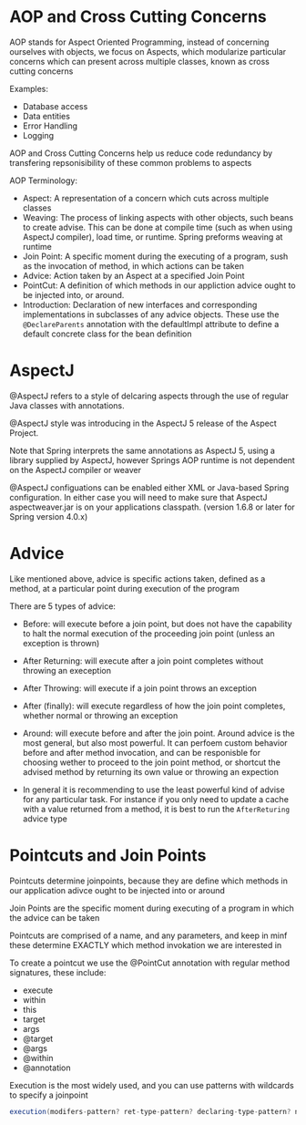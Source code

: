 # AOP and Cross Cutting Concerns

AOP stands for Aspect Oriented Programming, instead of concerning ourselves with objects, we focus on Aspects, which modularize particular concerns which can present across multiple classes, known as cross cutting concerns

Examples:
- Database access
- Data entities
- Error Handling
- Logging

AOP and Cross Cutting Concerns help us reduce code redundancy by transfering repsonisibility of these common problems to aspects

AOP Terminology:

- Aspect: A representation of a concern which cuts across multiple classes
- Weaving: The process of linking aspects with other objects, such beans to create advise. This can be done at compile time (such as when using AspectJ compiler), load time, or runtime. Spring preforms weaving at runtime
- Join Point: A specific moment during the executing of a program, sush as the invocation of method, in which actions can be taken
- Advice: Action taken by an Aspect at a specified Join Point
- PointCut: A definition of which methods in our appliction advice ought to be injected into, or around.
- Introduction: Declaration of new interfaces and corresponding implementations in subclasses of any advice objects. These use the `@DeclareParents` annotation with the defaultImpl attribute to define a default concrete class for the bean definition

# AspectJ

@AspectJ refers to a style of delcaring aspects through the use of regular Java classes with annotations.

@AspectJ style was introducing in the AspectJ 5 release of the Aspect Project.

Note that Spring interprets the same annotations as AspectJ 5, using a library supplied by AspectJ, however Springs AOP runtime is not dependent on the AspectJ compiler or weaver

@AspectJ configuations can be enabled either XML or Java-based Spring configuration. In either case you will need to make sure that AspectJ aspectweaver.jar is on your applications classpath.
(version 1.6.8 or later for Spring version 4.0.x)

# Advice

Like mentioned above, advice is specific actions taken, defined as a method, at a particular point during execution of the program

There are 5 types of advice:

- Before: will execute before a join point, but does not have the capability to halt the normal execution of the proceeding join point (unless an exception is thrown)

- After Returning: will execute after a join point completes without throwing an exeception

- After Throwing: will execute if a join point throws an exception

- After (finally): will execute regardless of how the join point completes, whether normal or throwing an exception

- Around: will execute before and after the join point. Around advice is the most general, but also most powerful. It can perfoem custom behavior before and after method invocation, and can be responisble for choosing wether to proceed to the join point method, or shortcut the advised method by returning its own value or throwing an expection

- In general it is recommending to use the least powerful kind of advise for any particular task. For instance if you only need to update a cache with a value returned from a method, it is best to run the `AfterReturing` advice type

# Pointcuts and Join Points

Pointcuts determine joinpoints, because they are define which methods in our application adivce ought to be injected into or around

Join Points are the specific moment during executing of a program in which the advice can be taken

Pointcuts are comprised of a name, and any parameters, and keep in minf these determine EXACTLY which method invokation we are interested in

To create a pointcut we use the @PointCut annotation with regular method signatures, these include:
- execute
- within
- this
- target
- args
- @target
- @args
- @within
- @annotation

Execution is the most widely used, and you can use patterns with wildcards to specify a joinpoint

```java
execution(modifers-pattern? ret-type-pattern? declaring-type-pattern? name-pattern(param-pattern) throws pattern?)
```